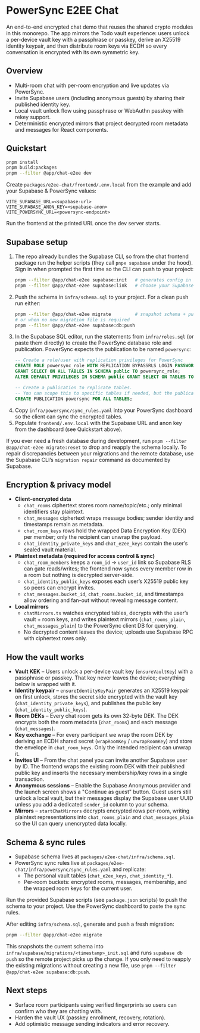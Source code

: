 # PowerSync E2EE Chat

An end-to-end encrypted chat demo that reuses the shared crypto modules in this monorepo. The app mirrors the Todo vault experience: users unlock a per-device vault key with a passphrase or passkey, derive an X25519 identity keypair, and then distribute room keys via ECDH so every conversation is encrypted with its own symmetric key.

## Overview

- Multi-room chat with per-room encryption and live updates via PowerSync.
- Invite Supabase users (including anonymous guests) by sharing their published identity key.
- Local vault unlock flow using passphrase or WebAuthn passkey with rekey support.
- Deterministic encrypted mirrors that project decrypted room metadata and messages for React components.

## Quickstart

```sh
pnpm install
pnpm build:packages
pnpm --filter @app/chat-e2ee dev
```

Create `packages/e2ee-chat/frontend/.env.local` from the example and add your Supabase & PowerSync values:

```
VITE_SUPABASE_URL=<supabase-url>
VITE_SUPABASE_ANON_KEY=<supabase-anon>
VITE_POWERSYNC_URL=<powersync-endpoint>
```

Run the frontend at the printed URL once the dev server starts.

## Supabase setup

1. The repo already bundles the Supabase CLI, so from the chat frontend package run the helper scripts (they call `pnpx supabase` under the hood). Sign in when prompted the first time so the CLI can push to your project:
   ```sh
   pnpm --filter @app/chat-e2ee supabase:init   # generates config in infra/supabase
   pnpm --filter @app/chat-e2ee supabase:link   # choose your Supabase project reference
   ```
2. Push the schema in `infra/schema.sql` to your project. For a clean push run either:
   ```sh
   pnpm --filter @app/chat-e2ee migrate         # snapshot schema + push
   # or when no new migration file is required
   pnpm --filter @app/chat-e2ee supabase:db:push
   ```
3. In the Supabase SQL editor, run the statements from `infra/roles.sql` (or paste them directly) to create the PowerSync database role and publication. PowerSync expects the publication to be named `powersync`:
   ```sql
   -- Create a role/user with replication privileges for PowerSync
   CREATE ROLE powersync_role WITH REPLICATION BYPASSRLS LOGIN PASSWORD 'REPLACE_WITH_STRONG_PASSWORD';
   GRANT SELECT ON ALL TABLES IN SCHEMA public TO powersync_role;
   ALTER DEFAULT PRIVILEGES IN SCHEMA public GRANT SELECT ON TABLES TO powersync_role;

   -- Create a publication to replicate tables.
   -- You can scope this to specific tables if needed, but the publication name must stay "powersync".
   CREATE PUBLICATION powersync FOR ALL TABLES;
   ```
4. Copy `infra/powersync/sync_rules.yaml` into your PowerSync dashboard so the client can sync the encrypted tables.  
5. Populate `frontend/.env.local` with the Supabase URL and anon key from the dashboard (see Quickstart above).

If you ever need a fresh database during development, run `pnpm --filter @app/chat-e2ee migrate:reset` to drop and reapply the schema locally. To repair discrepancies between your migrations and the remote database, use the Supabase CLI’s `migration repair` command as documented by Supabase.

## Encryption & privacy model

- **Client-encrypted data**
  - `chat_rooms` ciphertext stores room name/topic/etc.; only minimal identifiers stay plaintext.
  - `chat_messages` ciphertext wraps message bodies; sender identity and timestamps remain as metadata.
  - `chat_room_keys` rows hold the wrapped Data Encryption Key (DEK) per member; only the recipient can unwrap the payload.
  - `chat_identity_private_keys` and `chat_e2ee_keys` contain the user’s sealed vault material.
- **Plaintext metadata (required for access control & sync)**
  - `chat_room_members` keeps a `room_id` → `user_id` link so Supabase RLS can gate reads/writes; the frontend now syncs every member row in a room but nothing is decrypted server-side.
  - `chat_identity_public_keys` exposes each user’s X25519 public key so peers can encrypt invites.
  - `chat_messages.bucket_id`, `chat_rooms.bucket_id`, and timestamps allow ordering and fan-out without revealing message content.
- **Local mirrors**
  - `chatMirrors.ts` watches encrypted tables, decrypts with the user’s vault + room keys, and writes plaintext mirrors (`chat_rooms_plain`, `chat_messages_plain`) to the PowerSync client DB for querying.
  - No decrypted content leaves the device; uploads use Supabase RPC with ciphertext rows only.

## How the vault works

- **Vault KEK** – Users unlock a per-device vault key (`ensureVaultKey`) with a passphrase or passkey. That key never leaves the device; everything below is wrapped with it.
- **Identity keypair** – `ensureIdentityKeyPair` generates an X25519 keypair on first unlock, stores the secret side encrypted with the vault key (`chat_identity_private_keys`), and publishes the public key (`chat_identity_public_keys`).
- **Room DEKs** – Every chat room gets its own 32-byte DEK. The DEK encrypts both the room metadata (`chat_rooms`) and each message (`chat_messages`).
- **Key exchange** – For every participant we wrap the room DEK by deriving an ECDH shared secret (`wrapRoomKey` / `unwrapRoomKey`) and store the envelope in `chat_room_keys`. Only the intended recipient can unwrap it.
- **Invites UI** – From the chat panel you can invite another Supabase user by ID. The frontend wraps the existing room DEK with their published public key and inserts the necessary membership/key rows in a single transaction.
- **Anonymous sessions** – Enable the Supabase Anonymous provider and the launch screen shows a "Continue as guest" button. Guest users still unlock a local vault, but their messages display the Supabase user UUID unless you add a dedicated `sender_id` column to your schema.
- **Mirrors** – `startChatMirrors` decrypts encrypted rows per-room, writing plaintext representations into `chat_rooms_plain` and `chat_messages_plain` so the UI can query unencrypted data locally.

## Schema & sync rules

- Supabase schema lives at `packages/e2ee-chat/infra/schema.sql`.
- PowerSync sync rules live at `packages/e2ee-chat/infra/powersync/sync_rules.yaml` and replicate:
  - The personal vault tables (`chat_e2ee_keys`, `chat_identity_*`).
  - Per-room buckets: encrypted rooms, messages, membership, and the wrapped room keys for the current user.

Run the provided Supabase scripts (see `package.json` scripts) to push the schema to your project. Use the PowerSync dashboard to paste the sync rules.

After editing `infra/schema.sql`, generate and push a fresh migration:

```sh
pnpm --filter @app/chat-e2ee migrate
```

This snapshots the current schema into `infra/supabase/migrations/<timestamp>_init.sql` and runs `supabase db push` so the remote project picks up the change. If you only need to reapply the existing migrations without creating a new file, use `pnpm --filter @app/chat-e2ee supabase:db:push`.

## Next steps

- Surface room participants using verified fingerprints so users can confirm who they are chatting with.
- Harden the vault UX (passkey enrollment, recovery, rotation).
- Add optimistic message sending indicators and error recovery.

